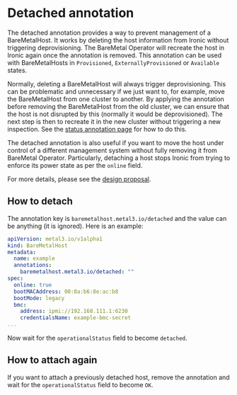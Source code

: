 # Detached annotation

The detached annotation provides a way to prevent management of a BareMetalHost.
It works by deleting the host information from Ironic without triggering deprovisioning.
The BareMetal Operator will recreate the host in Ironic again once the annotation is removed.
This annotation can be used with BareMetalHosts in `Provisioned`, `ExternallyProvisioned` or `Available` states.

Normally, deleting a BareMetalHost will always trigger deprovisioning.
This can be problematic and unnecessary if we just want to, for example, move the BareMetalHost from one cluster to another.
By applying the annotation before removing the BareMetalHost from the old cluster, we can ensure that the host is not disrupted by this (normally it would be deprovisioned).
The next step is then to recreate it in the new cluster without triggering a new inspection.
See the [status annotation page](./status_annotation.md) for how to do this.

The detached annotation is also useful if you want to move the host under
control of a different management system without fully removing it from
BareMetal Operator. Particularly, detaching a host stops Ironic from trying to
enforce its power state as per the `online` field.

For more details, please see the [design proposal](https://github.com/metal3-io/metal3-docs/blob/main/design/baremetal-operator/detached-annotation.md).

## How to detach

The annotation key is `baremetalhost.metal3.io/detached` and the value can be anything (it is ignored).
Here is an example:

```yaml
apiVersion: metal3.io/v1alpha1
kind: BareMetalHost
metadata:
  name: example
  annotations:
    baremetalhost.metal3.io/detached: ""
spec:
  online: true
  bootMACAddress: 00:8a:b6:8e:ac:b8
  bootMode: legacy
  bmc:
    address: ipmi://192.168.111.1:6230
    credentialsName: example-bmc-secret
...
```

Now wait for the `operationalStatus` field to become `detached`.

## How to attach again

If you want to attach a previously detached host, remove the annotation and
wait for the `operationalStatus` field to become `OK`.
